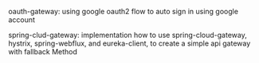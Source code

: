 oauth-gateway: using google oauth2 flow to auto sign in using google account

spring-clud-gateway: implementation how to use spring-cloud-gateway, hystrix, spring-webflux, and eureka-client, to create a simple api gateway with fallback Method
